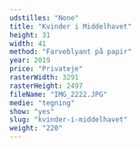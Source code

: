 ```yaml
---
udstilles: "None"
title: "Kvinder i Middelhavet"
height: 31
width: 41
method: "Farveblyant på papir"
year: 2019
price: "Privateje"
rasterWidth: 3291
rasterHeight: 2497
fileName: "IMG_2222.JPG"
medie: "tegning"
show: "yes"
slug: "kvinder-i-middelhavet"
weight: "220"
---
```

